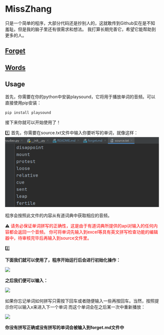 # MissZhang
只是一个简单的程序，大部分代码还是抄别人的，这就敢传到Github实在是不知羞耻。但是我的脑子里还有很需求和想法。
我打算长期完善它，希望它能帮助到更多的人。

## [Forget](./spell_it_please/forget.md)
## [Words](./spell_it_please/words.md)
## Usage
首先，你需要在你的python中安装playsound，它将用于播放单词的音频。可以直接使用pip安装：
```shell
pip install playsound
```

接下来你就可以开始使用了！

:one: 首先，你需要在source.txt文件中输入你要听写的单词，就像这样：
![](./MarkDownResources/source.png)

程序会按照此文件的内容从有道词典中获取相应的音频。

:warning:
<font color=red>
请务必保证单词拼写的正确性，这是由于有道词典所提供的api对输入的任何内容都会返回一个音频。
你可将单词先输入到excel等具有英文拼写检查功能的编辑器中，待审核完毕后再输入到source文件里。
</font>

:two:

**下面我们就可以使用了，程序开始运行后会进行初始化操作：**

![](./MarkDownResources/initializing.gif)

**之后我们便可以输入：**

![](./MarkDownResources/input.gif)

如果你忘记单词如何拼写只需按下回车或者随便输入一些再按回车。当然，按照提示你可以输入x来进入下一个单词
而这个单词会在之后某一次中重新播放：

![](./MarkDownResources/next.gif)

**你没有拼写正确或没有拼写的单词会被输入到forget.md文件中**
